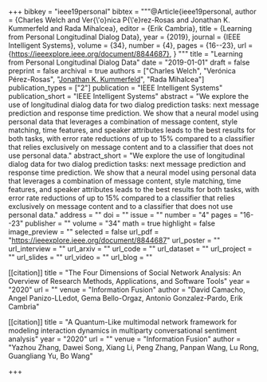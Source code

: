 +++
bibkey = "ieee19personal"
bibtex = """@Article{ieee19personal,
  author    = {Charles Welch and Ver{\\'o}nica P{\\'e}rez-Rosas and Jonathan K. Kummerfeld and Rada Mihalcea},
  editor    = {Erik Cambria},
  title     = {Learning from Personal Longitudinal Dialog Data},
  year      = {2019},
  journal   = {IEEE Intelligent Systems},
  volume    = {34},
  number    = {4},
  pages     = {16--23},
  url       = {https://ieeexplore.ieee.org/document/8844687},
}
"""
title = "Learning from Personal Longitudinal Dialog Data"
date = "2019-01-01"
draft = false
preprint = false
archival = true
authors = ["Charles Welch", "Ver&oacute;nica P&eacute;rez-Rosas", "<span style='text-decoration:underline;'>Jonathan K. Kummerfeld</span>", "Rada Mihalcea"]
publication_types = ["2"]
publication = "IEEE Intelligent Systems"
publication_short = "IEEE Intelligent Systems"
abstract = "We explore the use of longitudinal dialog data for two dialog prediction tasks: next message prediction and response time prediction. We show that a neural model using personal data that leverages a combination of message content, style matching, time features, and speaker attributes leads to the best results for both tasks, with error rate reductions of up to 15% compared to a classifier that relies exclusively on message content and to a classifier that does not use personal data."
abstract_short = "We explore the use of longitudinal dialog data for two dialog prediction tasks: next message prediction and response time prediction. We show that a neural model using personal data that leverages a combination of message content, style matching, time features, and speaker attributes leads to the best results for both tasks, with error rate reductions of up to 15% compared to a classifier that relies exclusively on message content and to a classifier that does not use personal data."
address = ""
doi = ""
issue = ""
number = "4"
pages = "16--23"
publisher = ""
volume = "34"
math = true
highlight = false
image_preview = ""
selected = false
url_pdf = "https://ieeexplore.ieee.org/document/8844687"
url_poster = ""
url_interview = ""
url_arxiv = ""
url_code = ""
url_dataset = ""
url_project = ""
url_slides = ""
url_video = ""
url_blog = ""

[[citation]]
title = "The Four Dimensions of Social Network Analysis: An Overview of Research Methods, Applications, and Software Tools"
year = "2020"
url = ""
venue = "Information Fusion"
author = "David Camacho, Angel Panizo-LLedot, Gema Bello-Orgaz, Antonio Gonzalez-Pardo, Erik Cambria"

[[citation]]
title = "A Quantum-Like multimodal network framework for modeling interaction dynamics in multiparty conversational sentiment analysis"
year = "2020"
url = ""
venue = "Information Fusion"
author = "Yazhou Zhang, Dawei Song, Xiang Li, Peng Zhang, Panpan Wang, Lu Rong, Guangliang Yu, Bo Wang"


+++